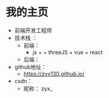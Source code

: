 # 我的主页
- 前端开发工程师
- 技术栈 ： 
  - 前端： 
    - js + + threeJS + vue + react
  - 后端： 
- github地址：
    - https://zyx130.github.io/
- csdn：
    - 昵称： zyx_